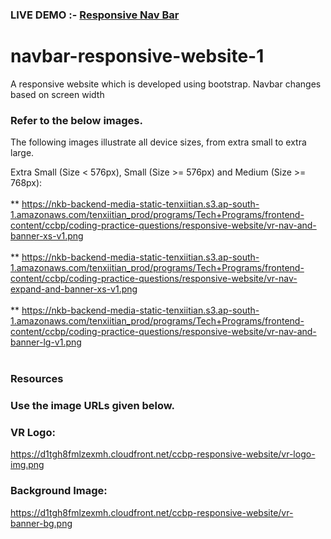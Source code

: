 ### LIVE DEMO :- <a href="https://responsivebar.ccbp.tech/">Responsive Nav Bar</a>
# navbar-responsive-website-1
A responsive website which is developed using  bootstrap. Navbar changes based on screen width

### Refer to the below images.</br>

The following images illustrate all device sizes, from extra small to extra large.</br>

Extra Small (Size < 576px), Small (Size >= 576px) and Medium (Size >= 768px):</br></br>
** https://nkb-backend-media-static-tenxiitian.s3.ap-south-1.amazonaws.com/tenxiitian_prod/programs/Tech+Programs/frontend-content/ccbp/coding-practice-questions/responsive-website/vr-nav-and-banner-xs-v1.png</br></br>
** https://nkb-backend-media-static-tenxiitian.s3.ap-south-1.amazonaws.com/tenxiitian_prod/programs/Tech+Programs/frontend-content/ccbp/coding-practice-questions/responsive-website/vr-nav-expand-and-banner-xs-v1.png</br></br>
** https://nkb-backend-media-static-tenxiitian.s3.ap-south-1.amazonaws.com/tenxiitian_prod/programs/Tech+Programs/frontend-content/ccbp/coding-practice-questions/responsive-website/vr-nav-and-banner-lg-v1.png</br></br>


### Resources</br>
### Use the image URLs given below.</br>

### VR Logo: 
https://d1tgh8fmlzexmh.cloudfront.net/ccbp-responsive-website/vr-logo-img.png</br>

### Background Image: 
https://d1tgh8fmlzexmh.cloudfront.net/ccbp-responsive-website/vr-banner-bg.png</br>
